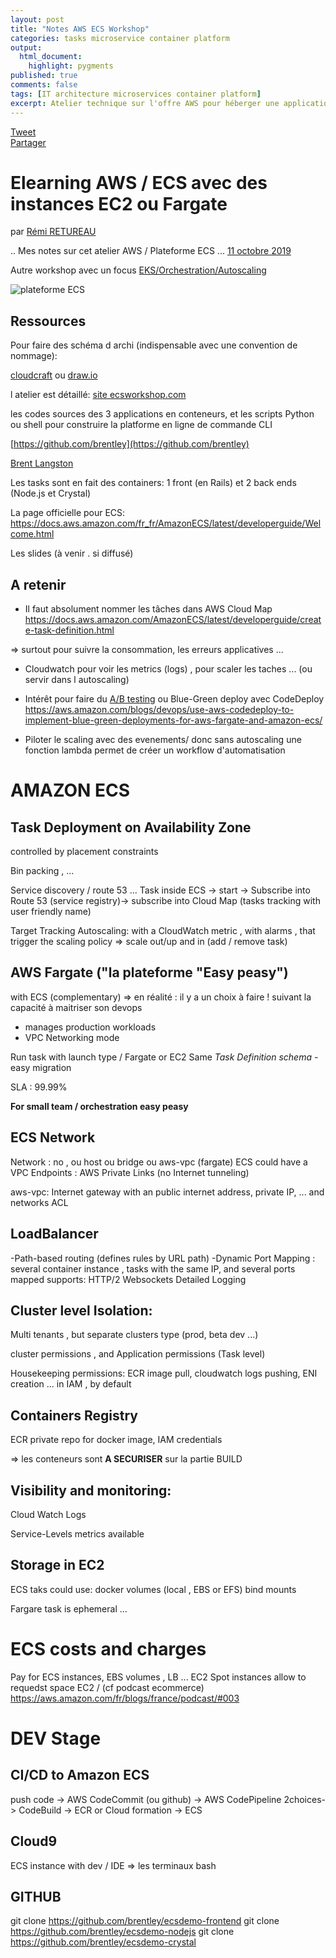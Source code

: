 ```yaml
---
layout: post
title: "Notes AWS ECS Workshop"
categories: tasks microservice container platform
output:
  html_document:
    highlight: pygments
published: true
comments: false
tags: [IT architecture microservices container platform]
excerpt: Atelier technique sur l'offre AWS pour héberger une application en conteneurs (microservices/tasks/webfront/backend)
---
```

<div class="social-media-list">
<a href="https://twitter.com/share?ref_src=twsrc%5Etfw" class="twitter-share-button" data-show-count="false">Tweet</a>
<script type="IN/Share" data-url="{{ site.url }}{{ page.url }}"></script>
<div class="fb-share-button" data-href="{{ site.url }}{{ page.url }}" data-layout="button" data-size="small"><a target="_blank" href="https://www.facebook.com/sharer/sharer.php?u={{ site.url }}{{ page.url }}" class="fb-xfbml-parse-ignore">Partager</a></div>
</div>

# Elearning AWS / ECS avec des instances  EC2 ou Fargate
par [Rémi RETUREAU](https://www.linkedin.com/in/remiretureau/)

.. Mes notes sur cet atelier AWS / Plateforme ECS ...
[11 octobre 2019](https://www.aws.training/learningobject/ilt?id=31682)

Autre workshop avec un focus [EKS/Orchestration/Autoscaling](https://www.aws.training/learningobject/ilt?id=37901)

![plateforme ECS ](https://ecsworkshop.com/images/crystal.svg)

## Ressources
Pour faire des schéma d archi (indispensable avec une convention de nommage):

 [cloudcraft](https://cloudcraft.co/)
 ou
 [draw.io](https://draw.io)


l atelier est détaillé:
[site ecsworkshop.com](https://ecsworkshop.com/)

les codes sources des 3 applications en conteneurs, et les scripts Python ou shell pour construire la platforme en ligne de commande CLI

[https://github.com/brentley](https://github.com/brentley)

[Brent Langston](https://www.linkedin.com/in/brentley/)

Les tasks sont en fait des containers: 1 front (en Rails) et 2 back ends (Node.js et Crystal)

La page officielle pour ECS:
https://docs.aws.amazon.com/fr_fr/AmazonECS/latest/developerguide/Welcome.html

Les slides (à venir . si diffusé)

## A retenir

- Il faut absolument nommer les tâches dans AWS Cloud Map 
 https://docs.aws.amazon.com/AmazonECS/latest/developerguide/create-task-definition.html

=> surtout pour suivre la consommation, les erreurs applicatives ... 


- Cloudwatch pour voir les metrics (logs) , pour scaler les taches ... (ou servir dans l autoscaling)

- Intérêt pour faire du [A/B testing](https://fr.wikipedia.org/wiki/Test_A/B)
ou  Blue-Green deploy
avec CodeDeploy
 https://aws.amazon.com/blogs/devops/use-aws-codedeploy-to-implement-blue-green-deployments-for-aws-fargate-and-amazon-ecs/

- Piloter le scaling avec des evenements/ donc sans autoscaling 
une fonction lambda permet de créer un workflow d'automatisation

# AMAZON ECS

## Task Deployment on Availability Zone

controlled by  placement constraints

Bin packing , ...

Service discovery / route 53 ... Task inside ECS -> start -> Subscribe into Route 53 (service registry)->  subscribe into Cloud Map (tasks tracking with user friendly name)

Target Tracking Autoscaling: with a CloudWatch metric , with alarms , that trigger the scaling policy => scale out/up and in (add / remove task)

## AWS Fargate ("la plateforme "Easy peasy")
with ECS (complementary)  => en réalité : il y a un choix à faire ! suivant la capacité à maitriser son devops 

- manages production workloads
- VPC Networking mode 


Run task with launch type / Fargate or EC2
Same *Task Definition schema* - easy migration

SLA : 99.99%

**For small team / orchestration easy peasy**

## ECS Network
Network : no , ou host ou bridge ou aws-vpc (fargate)
ECS could have a VPC Endpoints : AWS Private Links (no Internet tunneling)

aws-vpc: 
 Internet gateway with an public internet address, private IP, ... and networks ACL

 ## LoadBalancer 
 -Path-based routing (defines rules by URL path)
 -Dynamic Port Mapping : several container instance , tasks with the same IP, and several ports mapped
 supports:
 HTTP/2
 Websockets
 Detailed Logging

## Cluster level Isolation:
Multi tenants , but separate clusters type (prod, beta dev ...)

cluster permissions , and Application permissions (Task level)

Housekeeping permissions: ECR image pull, cloudwatch logs pushing, ENI creation ... in IAM , by default

## Containers Registry
ECR private repo for docker image, IAM credentials

=> les conteneurs sont **A SECURISER** sur la partie BUILD 

## Visibility and monitoring:
Cloud Watch Logs

Service-Levels metrics available

## Storage in EC2

ECS taks could use:
docker volumes (local , EBS or EFS)
bind mounts

Fargare task is ephemeral ...

# ECS costs and charges

Pay for ECS instances, EBS volumes , LB ...
EC2 Spot instances allow to requedst space EC2 / (cf podcast ecommerce)
https://aws.amazon.com/fr/blogs/france/podcast/#003

# DEV Stage

## CI/CD to Amazon ECS
push code -> AWS CodeCommit (ou github) -> AWS CodePipeline  2choices-> CodeBuild -> ECR  or Cloud formation -> ECS

## Cloud9
ECS instance with dev / IDE => les terminaux bash 

## GITHUB

git clone https://github.com/brentley/ecsdemo-frontend
git clone https://github.com/brentley/ecsdemo-nodejs
git clone https://github.com/brentley/ecsdemo-crystal


